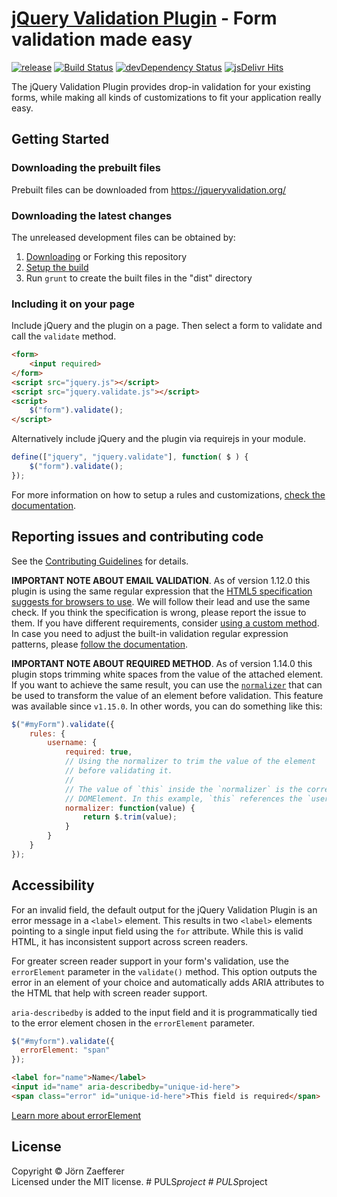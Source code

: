 [jQuery Validation Plugin](https://jqueryvalidation.org/) - Form validation made easy
================================

[![release](https://img.shields.io/github/release/jquery-validation/jquery-validation.svg)](https://github.com/jquery-validation/jquery-validation/releases/latest)
[![Build Status](https://github.com/jquery-validation/jquery-validation/actions/workflows/ci.yml/badge.svg)](https://github.com/jquery-validation/jquery-validation/actions/workflows/ci.yml)
[![devDependency Status](https://david-dm.org/jquery-validation/jquery-validation/dev-status.svg?theme=shields.io)](https://david-dm.org/jquery-validation/jquery-validation#info=devDependencies)
[![jsDelivr Hits](https://data.jsdelivr.com/v1/package/npm/jquery-validation/badge?style=rounded)](https://www.jsdelivr.com/package/npm/jquery-validation)

The jQuery Validation Plugin provides drop-in validation for your existing forms, while making all kinds of customizations to fit your application really easy.

## Getting Started

### Downloading the prebuilt files

Prebuilt files can be downloaded from https://jqueryvalidation.org/

### Downloading the latest changes

The unreleased development files can be obtained by:

 1. [Downloading](https://github.com/jquery-validation/jquery-validation/archive/master.zip) or Forking this repository
 2. [Setup the build](CONTRIBUTING.md#build-setup)
 3. Run `grunt` to create the built files in the "dist" directory

### Including it on your page

Include jQuery and the plugin on a page. Then select a form to validate and call the `validate` method.

```html
<form>
	<input required>
</form>
<script src="jquery.js"></script>
<script src="jquery.validate.js"></script>
<script>
    $("form").validate();
</script>
```

Alternatively include jQuery and the plugin via requirejs in your module.

```js
define(["jquery", "jquery.validate"], function( $ ) {
	$("form").validate();
});
```

For more information on how to setup a rules and customizations, [check the documentation](https://jqueryvalidation.org/documentation/).

## Reporting issues and contributing code

See the [Contributing Guidelines](CONTRIBUTING.md) for details.

**IMPORTANT NOTE ABOUT EMAIL VALIDATION**. As of version 1.12.0 this plugin is using the same regular expression that the [HTML5 specification suggests for browsers to use](https://html.spec.whatwg.org/multipage/forms.html#valid-e-mail-address). We will follow their lead and use the same check. If you think the specification is wrong, please report the issue to them. If you have different requirements, consider [using a custom method](https://jqueryvalidation.org/jQuery.validator.addMethod/).
In case you need to adjust the built-in validation regular expression patterns, please [follow the documentation](https://jqueryvalidation.org/jQuery.validator.methods/).

**IMPORTANT NOTE ABOUT REQUIRED METHOD**. As of version 1.14.0 this plugin stops trimming white spaces from the value of the attached element. If you want to achieve the same result, you can use the [`normalizer`](https://jqueryvalidation.org/normalizer/) that can be used to transform the value of an element before validation. This feature was available since `v1.15.0`. In other words, you can do something like this:
``` js
$("#myForm").validate({
	rules: {
		username: {
			required: true,
			// Using the normalizer to trim the value of the element
			// before validating it.
			//
			// The value of `this` inside the `normalizer` is the corresponding
			// DOMElement. In this example, `this` references the `username` element.
			normalizer: function(value) {
				return $.trim(value);
			}
		}
	}
});
```

## Accessibility
For an invalid field, the default output for the jQuery Validation Plugin is an error message in a `<label>` element. This results in two `<label>` elements pointing to a single input field using the `for` attribute. While this is valid HTML, it has inconsistent support across screen readers.

For greater screen reader support in your form's validation, use the `errorElement` parameter in the `validate()` method. This option outputs the error in an element of your choice and automatically adds ARIA attributes to the HTML that help with screen reader support.

`aria-describedby` is added to the input field and it is programmatically tied to the error element chosen in the `errorElement` parameter.

``` js
$("#myform").validate({
  errorElement: "span"
});
```

``` html
<label for="name">Name</label>
<input id="name" aria-describedby="unique-id-here">
<span class="error" id="unique-id-here">This field is required</span>
```

[Learn more about errorElement](https://jqueryvalidation.org/validate/#errorelement)

## License
Copyright &copy; Jörn Zaefferer<br>
Licensed under the MIT license.
#   P U L S _ p r o j e c t  
 #   P U L S _ p r o j e c t  
 
